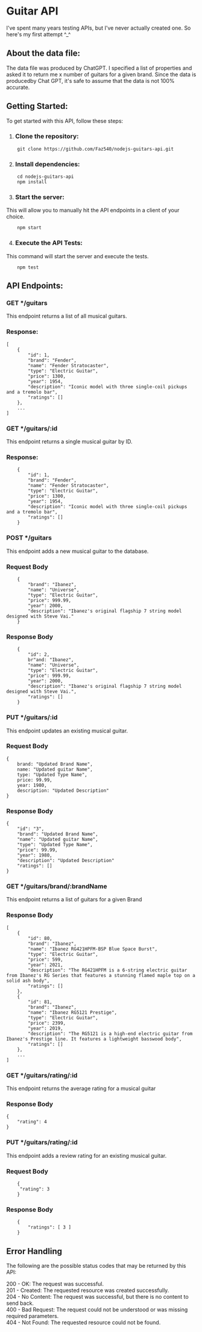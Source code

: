 # Guitar API
I've spent many years testing APIs, but I've never actually created one. So here's my first attempt ^_^

## About the data file:
The data file was produced by ChatGPT. I specified a list of properties and asked it to return me x number of guitars for a given brand. Since the data is producedby Chat GPT, it's safe to assume that the data is not 100% accurate.

## Getting Started:
To get started with this API, follow these steps:

1. ### Clone the repository:
```
	git clone https://github.com/Faz540/nodejs-guitars-api.git
```

2. ### Install dependencies:
```
	cd nodejs-guitars-api
	npm install
```

3. ### Start the server:
This will allow you to manually hit the API endpoints in a client of your choice.
```
	npm start
```

4. ### Execute the API Tests:
This command will start the server and execute the tests.
```
	npm test
```

## API Endpoints:

### GET */guitars
This endpoint returns a list of all musical guitars.

### Response:
```
[
	{
		"id": 1,
		"brand": "Fender",
		"name": "Fender Stratocaster",
		"type": "Electric Guitar",
		"price": 1300,
		"year": 1954,
		"description": "Iconic model with three single-coil pickups and a tremolo bar",
		"ratings": []
	},
	...
]
```

### GET */guitars/:id
This endpoint returns a single musical guitar by ID.
### Response:
```
	{
		"id": 1,
		"brand": "Fender",
		"name": "Fender Stratocaster",
		"type": "Electric Guitar",
		"price": 1300,
		"year": 1954,
		"description": "Iconic model with three single-coil pickups and a tremolo bar",
		"ratings": []
	}
```

### POST */guitars
This endpoint adds a new musical guitar to the database.
### Request Body
```
	{
		"brand": "Ibanez",
		"name": "Universe",
		"type": "Electric Guitar",
		"price": 999.99,
		"year": 2000,
		"description": "Ibanez's original flagship 7 string model designed with Steve Vai."
	}
```

### Response Body
```
	{
		"id": 2,
		br"and: "Ibanez",
		"name": "Universe",
		"type": "Electric Guitar",
		"price": 999.99,
		"year": 2000,
		"description": "Ibanez's original flagship 7 string model designed with Steve Vai.",
		"ratings": []
	}
```

### PUT */guitars/:id
This endpoint updates an existing musical guitar.

### Request Body
```
{
	brand: "Updated Brand Name",
	name: "Updated guitar Name",
	type: "Updated Type Name",
	price: 99.99,
	year: 1980,
	description: "Updated Description"
}

```

### Response Body
```
{
	"id": "3",
	"brand": "Updated Brand Name",
	"name": "Updated guitar Name",
	"type": "Updated Type Name",
	"price": 99.99,
	"year": 1980,
	"description": "Updated Description"
	"ratings": []
}

```

### GET */guitars/brand/:brandName
This endpoint returns a list of guitars for a given Brand

### Response Body
```
[
	{
		"id": 80,
		"brand": "Ibanez",
		"name": "Ibanez RG421HPFM-BSP Blue Space Burst",
		"type": "Electric Guitar",
		"price": 599,
		"year": 2021,
		"description": "The RG421HPFM is a 6-string electric guitar from Ibanez's RG Series that features a stunning flamed maple top on a solid ash body",
		"ratings": []
	},
	{
		"id": 81,
		"brand": "Ibanez",
		"name": "Ibanez RG5121 Prestige",
		"type": "Electric Guitar",
		"price": 2399,
		"year": 2019,
		"description": "The RG5121 is a high-end electric guitar from Ibanez's Prestige line. It features a lightweight basswood body",
		"ratings": []
	},
	...
]
```

### GET */guitars/rating/:id
This endpoint returns the average rating for a musical guitar

### Response Body
```
{ 
	"rating": 4
}
```

### PUT */guitars/rating/:id
This endpoint adds a review rating for an existing musical guitar.

### Request Body
```
	{
	 "rating": 3
	}
```

### Response Body
```
	{
		"ratings": [ 3 ]
	}
```

## Error Handling

The following are the possible status codes that may be returned by this API:

200 - OK: The request was successful.  
201 - Created: The requested resource was created successfully.  
204 - No Content: The request was successful, but there is no content to send back.  
400 - Bad Request: The request could not be understood or was missing required parameters.  
404 - Not Found: The requested resource could not be found.  
